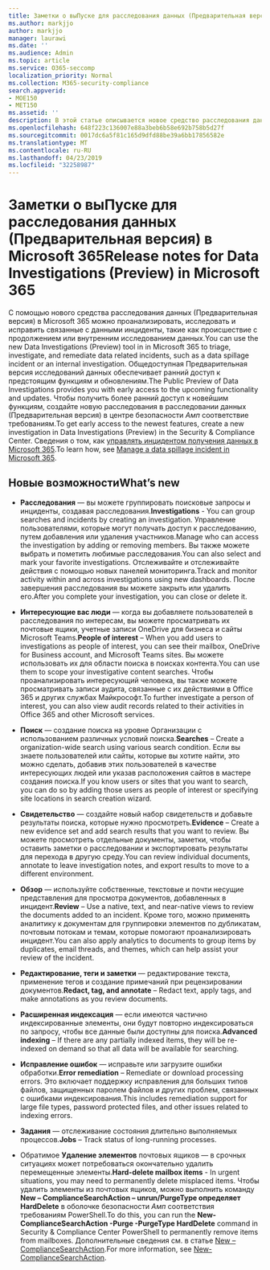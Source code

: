 ```yaml
---
title: Заметки о выПуске для расследования данных (Предварительная версия) в Microsoft 365
ms.author: markjjo
author: markjjo
manager: laurawi
ms.date: ''
ms.audience: Admin
ms.topic: article
ms.service: O365-seccomp
localization_priority: Normal
ms.collection: M365-security-compliance
search.appverid:
- MOE150
- MET150
ms.assetid: ''
description: В этой статье описывается новое средство расследования данных (Preview) в Microsoft 365.
ms.openlocfilehash: 648f223c136007e88a3beb6b58e692b758b5d27f
ms.sourcegitcommit: 0017dc6a5f81c165d9dfd88be39a6bb17856582e
ms.translationtype: MT
ms.contentlocale: ru-RU
ms.lasthandoff: 04/23/2019
ms.locfileid: "32258987"
---
```

# <a name="release-notes-for-data-investigations-preview-in-microsoft-365"></a><span data-ttu-id="fb6a3-103">Заметки о выПуске для расследования данных (Предварительная версия) в Microsoft 365</span><span class="sxs-lookup"><span data-stu-id="fb6a3-103">Release notes for Data Investigations (Preview) in Microsoft 365</span></span>

<span data-ttu-id="fb6a3-104">С помощью нового средства расследования данных (Предварительная версия) в Microsoft 365 можно проанализировать, исследовать и исправить связанные с данными инциденты, такие как происшествие с продолжением или внутренним исследованием данных.</span><span class="sxs-lookup"><span data-stu-id="fb6a3-104">You can use the new Data Investigations (Preview) tool in in Microsoft 365 to triage, investigate, and remediate data related incidents, such as a data spillage incident or an internal investigation.</span></span> <span data-ttu-id="fb6a3-105">Общедоступная Предварительная версия исследований данных обеспечивает ранний доступ к предстоящим функциям и обновлениям.</span><span class="sxs-lookup"><span data-stu-id="fb6a3-105">The Public Preview of Data Investigations provides you with early access to the upcoming functionality and updates.</span></span> <span data-ttu-id="fb6a3-106">Чтобы получить более ранний доступ к новейшим функциям, создайте новую расследования в расследовании данных (Предварительная версия) в центре безопасности _Амп_ соответствие требованиям.</span><span class="sxs-lookup"><span data-stu-id="fb6a3-106">To get early access to the newest features, create a new investigation in Data Investigations (Preview) in the Security & Compliance Center.</span></span> <span data-ttu-id="fb6a3-107">Сведения о том, как [управлять инцидентом получения данных в Microsoft 365](manage-data-spillage-incidents.md).</span><span class="sxs-lookup"><span data-stu-id="fb6a3-107">To learn how, see [Manage a data spillage incident in Microsoft 365](manage-data-spillage-incidents.md).</span></span>

## <a name="whats-new"></a><span data-ttu-id="fb6a3-108">Новые возможности</span><span class="sxs-lookup"><span data-stu-id="fb6a3-108">What’s new</span></span> 

- <span data-ttu-id="fb6a3-109">**Расследования** — вы можете группировать поисковые запросы и инциденты, создавая расследования.</span><span class="sxs-lookup"><span data-stu-id="fb6a3-109">**Investigations** - You can group searches and incidents by creating an investigation.</span></span> <span data-ttu-id="fb6a3-110">Управление пользователями, которые могут получать доступ к расследованию, путем добавления или удаления участников.</span><span class="sxs-lookup"><span data-stu-id="fb6a3-110">Manage who can access the investigation by adding or removing members.</span></span>  <span data-ttu-id="fb6a3-111">Вы также можете выбрать и пометить любимые расследования.</span><span class="sxs-lookup"><span data-stu-id="fb6a3-111">You can also select and mark your favorite investigations.</span></span> <span data-ttu-id="fb6a3-112">Отслеживайте и отслеживайте действия с помощью новых панелей мониторинга.</span><span class="sxs-lookup"><span data-stu-id="fb6a3-112">Track and monitor activity within and across investigations using new dashboards.</span></span> <span data-ttu-id="fb6a3-113">После завершения расследования вы можете закрыть или удалить его.</span><span class="sxs-lookup"><span data-stu-id="fb6a3-113">After you complete your investigation, you can close or delete it.</span></span>

- <span data-ttu-id="fb6a3-114">**Интересующие вас люди** — когда вы добавляете пользователей в расследования по интересам, вы можете просматривать их почтовые ящики, учетные записи OneDrive для бизнеса и сайты Microsoft Teams.</span><span class="sxs-lookup"><span data-stu-id="fb6a3-114">**People of interest** – When you add users to investigations as people of interest, you can see their mailbox, OneDrive for Business account, and Microsoft Teams sites.</span></span> <span data-ttu-id="fb6a3-115">Вы можете использовать их для области поиска в поисках контента.</span><span class="sxs-lookup"><span data-stu-id="fb6a3-115">You can use them to scope your investigative content searches.</span></span> <span data-ttu-id="fb6a3-116">Чтобы проанализировать интересующий человека, вы также можете просматривать записи аудита, связанные с их действиями в Office 365 и других службах Майкрософт.</span><span class="sxs-lookup"><span data-stu-id="fb6a3-116">To further investigate a person of interest, you can also view audit records related to their activities in Office 365 and other Microsoft services.</span></span>

- <span data-ttu-id="fb6a3-117">**Поиск** — создание поиска на уровне Организации с использованием различных условий поиска.</span><span class="sxs-lookup"><span data-stu-id="fb6a3-117">**Searches** – Create a organization-wide search using various search condition.</span></span> <span data-ttu-id="fb6a3-118">Если вы знаете пользователей или сайты, которые вы хотите найти, это можно сделать, добавив этих пользователей в качестве интересующих людей или указав расположения сайтов в мастере создания поиска.</span><span class="sxs-lookup"><span data-stu-id="fb6a3-118">If you know users or sites that you want to search, you can do so by adding those users as people of interest or specifying site locations in search creation wizard.</span></span> 

- <span data-ttu-id="fb6a3-119">**Свидетельство** — создайте новый набор свидетельств и добавьте результаты поиска, которые нужно просмотреть.</span><span class="sxs-lookup"><span data-stu-id="fb6a3-119">**Evidence** – Create a new evidence set and add search results that you want to review.</span></span> <span data-ttu-id="fb6a3-120">Вы можете просмотреть отдельные документы, заметки, чтобы оставить заметки о расследовании и экспортировать результаты для перехода в другую среду.</span><span class="sxs-lookup"><span data-stu-id="fb6a3-120">You can review individual documents, annotate to leave investigation notes, and export results to move to a different environment.</span></span> 

- <span data-ttu-id="fb6a3-121">**Обзор** — используйте собственные, текстовые и почти несущие представления для просмотра документов, добавленных в инцидент.</span><span class="sxs-lookup"><span data-stu-id="fb6a3-121">**Review** – Use a native, text, and near-native views to review the documents added to an incident.</span></span> <span data-ttu-id="fb6a3-122">Кроме того, можно применять аналитику к документам для группировки элементов по дубликатам, почтовым потокам и темам, которые помогают проанализировать инцидент.</span><span class="sxs-lookup"><span data-stu-id="fb6a3-122">You can also apply analytics to documents to group items by duplicates, email threads, and themes, which can help assist your review of the incident.</span></span> 

- <span data-ttu-id="fb6a3-123">**Редактирование, теги и заметки** — редактирование текста, применение тегов и создание примечаний при рецензировании документов.</span><span class="sxs-lookup"><span data-stu-id="fb6a3-123">**Redact, tag, and annotate** – Redact text, apply tags, and make annotations as you review documents.</span></span>
  
- <span data-ttu-id="fb6a3-124">**Расширенная индексация** — если имеются частично индексированные элементы, они будут повторно индексироваться по запросу, чтобы все данные были доступны для поиска.</span><span class="sxs-lookup"><span data-stu-id="fb6a3-124">**Advanced indexing** – If there are any partially indexed items, they will be re-indexed on demand so that all data will be available for searching.</span></span>

- <span data-ttu-id="fb6a3-125">**Исправление ошибок** — исправьте или загрузите ошибки обработки.</span><span class="sxs-lookup"><span data-stu-id="fb6a3-125">**Error remediation** – Remediate or download processing errors.</span></span> <span data-ttu-id="fb6a3-126">Это включает поддержку исправления для больших типов файлов, защищенных паролем файлов и других проблем, связанных с ошибками индексирования.</span><span class="sxs-lookup"><span data-stu-id="fb6a3-126">This includes remediation support for large file types, password protected files, and other issues related to indexing errors.</span></span> 

- <span data-ttu-id="fb6a3-127">**Задания** — отслеживание состояния длительно выполняемых процессов.</span><span class="sxs-lookup"><span data-stu-id="fb6a3-127">**Jobs** – Track status of long-running processes.</span></span>

- <span data-ttu-id="fb6a3-128">Обратимое **Удаление элементов** почтовых ящиков — в срочных ситуациях может потребоваться окончательно удалить перемещенные элементы.</span><span class="sxs-lookup"><span data-stu-id="fb6a3-128">**Hard-delete mailbox items** - In urgent situations, you may need to permanently delete misplaced items.</span></span> <span data-ttu-id="fb6a3-129">Чтобы удалить элементы из почтовых ящиков, можно выполнить команду **New – ComplianceSearchAction – unrun/PurgeType определяет HardDelete** в оболочке безопасности _Амп_ соответствия требованиям PowerShell.</span><span class="sxs-lookup"><span data-stu-id="fb6a3-129">To do this, you can run the **New-ComplianceSearchAction -Purge -PurgeType HardDelete** command in Security & Compliance Center PowerShell to permanently remove items from mailboxes.</span></span> <span data-ttu-id="fb6a3-130">Дополнительные сведения см. в статье [New – ComplianceSearchAction](https://docs.microsoft.com/powershell/module/exchange/policy-and-compliance-content-search/new-compliancesearchaction).</span><span class="sxs-lookup"><span data-stu-id="fb6a3-130">For more information, see [New-ComplianceSearchAction](https://docs.microsoft.com/powershell/module/exchange/policy-and-compliance-content-search/new-compliancesearchaction).</span></span>
